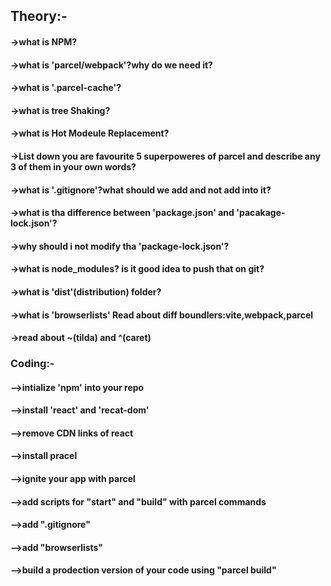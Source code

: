 ## Theory:-
#### ->what is NPM?
#### ->what is 'parcel/webpack'?why do we need it?
#### ->what is '.parcel-cache'?
#### ->what is tree Shaking?
#### ->what is Hot Modeule Replacement?
#### ->List down you are favourite 5 superpoweres of parcel and describe any 3 of them in your own words?
#### ->what is '.gitignore'?what should we add and not add into it?
#### ->what is tha difference between 'package.json' and 'pacakage-lock.json'?
#### ->why should i not modify tha 'package-lock.json'?
#### ->what is node_modules? is it good idea to push that on git?
#### ->what is 'dist'(distribution) folder?
#### ->what is 'browserlists' Read about diff boundlers:vite,webpack,parcel
#### ->read about ~(tilda) and ^(caret)

### Coding:-
#### -->intialize 'npm' into your repo 
#### -->install 'react' and 'recat-dom'
#### -->remove CDN links of react
#### -->install pracel
#### -->ignite your app with parcel
#### -->add scripts for "start" and "build" with parcel commands
#### -->add ".gitignore"
#### -->add "browserlists"
#### -->build a prodection version of your code using "parcel build"